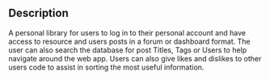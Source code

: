  ## Description 
A personal library for users to log in to their personal account and have access to resource and users posts in a forum or dashboard format. 
The user can also search the database for post Titles, Tags or Users to help navigate around the web app. Users can also give likes and dislikes 
to other users code to assist in sorting the most useful information.  

